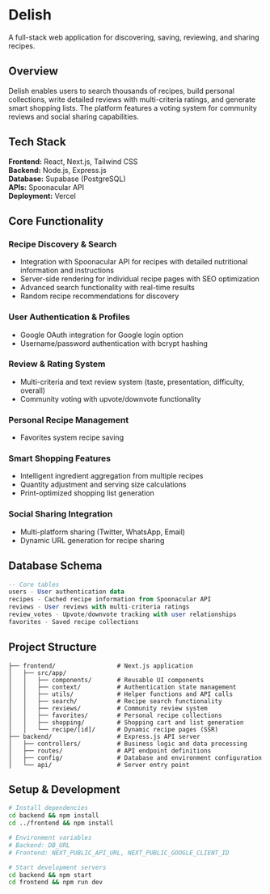 # Delish

A full-stack web application for discovering, saving, reviewing, and sharing recipes.

## Overview

Delish enables users to search thousands of recipes, build personal collections, write detailed reviews with multi-criteria ratings, and generate smart shopping lists. The platform features a  voting system for community reviews and social sharing capabilities.

## Tech Stack

**Frontend:** React, Next.js, Tailwind CSS  
**Backend:** Node.js, Express.js  
**Database:** Supabase (PostgreSQL)  
**APIs:** Spoonacular API  
**Deployment:** Vercel  

## Core Functionality

### Recipe Discovery & Search
- Integration with Spoonacular API for recipes with detailed nutritional information and instructions
- Server-side rendering for individual recipe pages with SEO optimization
- Advanced search functionality with real-time results
- Random recipe recommendations for discovery

### User Authentication & Profiles
- Google OAuth integration for Google login option
- Username/password authentication with bcrypt hashing

### Review & Rating System
- Multi-criteria and text review system (taste, presentation, difficulty, overall)
- Community voting with upvote/downvote functionality

### Personal Recipe Management
- Favorites system recipe saving

### Smart Shopping Features
- Intelligent ingredient aggregation from multiple recipes
- Quantity adjustment and serving size calculations
- Print-optimized shopping list generation

### Social Sharing Integration
- Multi-platform sharing (Twitter, WhatsApp, Email)
- Dynamic URL generation for recipe sharing

## Database Schema

```sql
-- Core tables
users - User authentication data
recipes - Cached recipe information from Spoonacular API
reviews - User reviews with multi-criteria ratings  
review_votes - Upvote/downvote tracking with user relationships
favorites - Saved recipe collections
```

## Project Structure

```
├── frontend/                 # Next.js application
│   ├── src/app/
│   │   ├── components/       # Reusable UI components
│   │   ├── context/          # Authentication state management
│   │   ├── utils/            # Helper functions and API calls
│   │   ├── search/           # Recipe search functionality
│   │   ├── reviews/          # Community review system
│   │   ├── favorites/        # Personal recipe collections
│   │   ├── shopping/         # Shopping cart and list generation
│   │   └── recipe/[id]/      # Dynamic recipe pages (SSR)
├── backend/                  # Express.js API server
│   ├── controllers/          # Business logic and data processing
│   ├── routes/               # API endpoint definitions
│   ├── config/               # Database and environment configuration
│   └── api/                  # Server entry point
```

## Setup & Development

```bash
# Install dependencies
cd backend && npm install
cd ../frontend && npm install

# Environment variables
# Backend: DB_URL
# Frontend: NEXT_PUBLIC_API_URL, NEXT_PUBLIC_GOOGLE_CLIENT_ID

# Start development servers
cd backend && npm start
cd frontend && npm run dev  
```